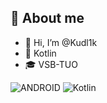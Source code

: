 ## 👀 About me
- 👋 Hi, I’m @Kudl1k
- 💖 Kotlin
- 🎓 VSB-TUO

![ANDROID](https://img.shields.io/badge/android-%2320232a.svg?style=for-the-badge&logo=android&logoColor=%a4c639) ![Kotlin](https://img.shields.io/badge/kotlin-%230095D5.svg?style=for-the-badge&logo=kotlin&logoColor=white)
